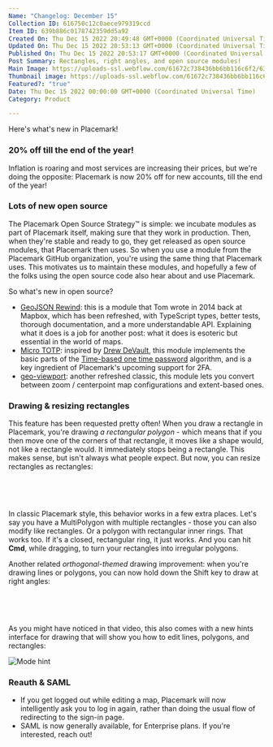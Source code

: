 ```yaml
---
Name: "Changelog: December 15"
Collection ID: 616750c12c0aece979319ccd
Item ID: 639b886c0178742359dd5a92
Created On: Thu Dec 15 2022 20:49:48 GMT+0000 (Coordinated Universal Time)
Updated On: Thu Dec 15 2022 20:53:13 GMT+0000 (Coordinated Universal Time)
Published On: Thu Dec 15 2022 20:53:17 GMT+0000 (Coordinated Universal Time)
Post Summary: Rectangles, right angles, and open source modules!
Main Image: https://uploads-ssl.webflow.com/61672c738436bb6bb116c6f2/639b885df91be0f600f0d778_Changelog%20-%20Dec%2015.png
Thumbnail image: https://uploads-ssl.webflow.com/61672c738436bb6bb116c6f2/639b885df91be0f600f0d778_Changelog%20-%20Dec%2015.png
Featured?: "true"
Date: Thu Dec 15 2022 00:00:00 GMT+0000 (Coordinated Universal Time)
Category: Product

---
```


Here's what's new in Placemark!

### 20% off till the end of the year!

Inflation is roaring and most services are increasing their prices, but we're doing the opposite: Placemark is now 20% off for new accounts, till the end of the year!

### Lots of new open source

The Placemark Open Source Strategy™️ is simple: we incubate modules as part of Placemark itself, making sure that they work in production. Then, when they're stable and ready to go, they get released as open source modules, that Placemark then uses. So when you use a module from the Placemark GitHub organization, you're using the same thing that Placemark uses. This motivates us to maintain these modules, and hopefully a few of the folks using the open source code also hear about and use Placemark.

So what's new in open source?

* [GeoJSON Rewind](https://github.com/placemark/geojson-rewind): this is a module that Tom wrote in 2014 back at Mapbox, which has been refreshed, with TypeScript types, better tests, thorough documentation, and a more understandable API. Explaining what it does is a job for another post: what it does is esoteric but essential in the world of maps.
* [Micro TOTP](https://github.com/placemark/micro-totp): inspired by [Drew DeVault](https://drewdevault.com/2022/10/18/TOTP-is-easy.html), this module implements the basic parts of the [Time-based one time password](https://en.wikipedia.org/wiki/Time-based_one-time_password) algorithm, and is a key ingredient of Placemark's upcoming support for 2FA.
* [geo-viewport](https://github.com/placemark/geo-viewport): another refreshed classic, this module lets you convert between zoom / centerpoint map configurations and extent-based ones.

### Drawing & resizing rectangles

This feature has been requested pretty often! When you draw a rectangle in Placemark, you're drawing *a rectangular polygon* - which means that if you then move one of the corners of that rectangle, it moves like a shape would, not like a rectangle would. It immediately stops being a rectangle. This makes sense, but isn't always what people expect. But now, you can resize rectangles as rectangles:

‍

‍

In classic Placemark style, this behavior works in a few extra places. Let's say you have a MultiPolygon with multiple rectangles - those you can also modify like rectangles. Or a polygon with rectangular inner rings. That works too. If it's a closed, rectangular ring, it just works. And you can hit **Cmd**, while dragging, to turn your rectangles into irregular polygons.

Another related *orthogonal-themed* drawing improvement: when you're drawing lines or polygons, you can now hold down the Shift key to draw at right angles:

‍

‍

As you might have noticed in that video, this also comes with a new hints interface for drawing that will show you how to edit lines, polygons, and rectangles:

![Mode hint](https://uploads-ssl.webflow.com/61672c738436bb6bb116c6f2/639b86ce8a927f14a1533ef5_CleanShot%202022-12-15%20at%2015.42.26%402x.png)

### Reauth & SAML

* If you get logged out while editing a map, Placemark will now intelligently ask you to log in again, rather than doing the usual flow of redirecting to the sign-in page.
* SAML is now generally available, for Enterprise plans. If you're interested, reach out!
